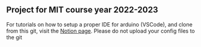 ## Project for MIT course year 2022-2023
For tutorials on how to setup a proper IDE for arduino (VSCode), and clone from this git, visit the [Notion page](https://www.notion.so/b2048f4cb776428da3f5c4c3cff9b32a?v=64331302bfdf44a6abfef367b66ab922&pvs=4).
Please do not upload your config files to the git